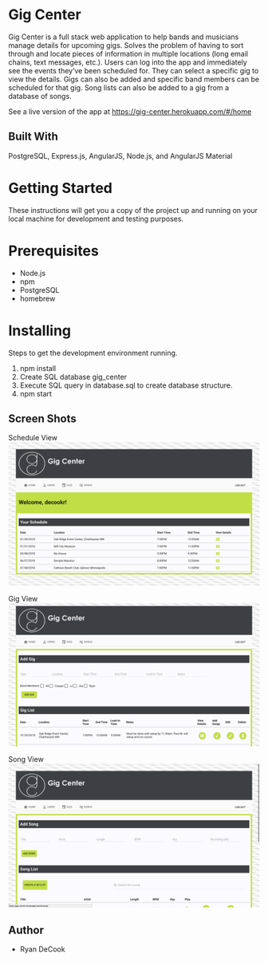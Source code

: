 # Gig Center

Gig Center is a full stack web application to help bands and musicians manage details for upcoming gigs. Solves the problem of having to sort through and locate pieces of information in multiple locations (long email chains, text messages, etc.). Users can log into the app and immediately see the events they’ve been scheduled for. They can select a specific gig to view the details. Gigs can also be added and specific band members can be scheduled for that gig. Song lists can also be added to a gig from a database of songs. 

See a live version of the app at https://gig-center.herokuapp.com/#/home 

## Built With

PostgreSQL, Express.js, AngularJS, Node.js, and AngularJS Material

# Getting Started
These instructions will get you a copy of the project up and running on your local machine for development and testing purposes.

# Prerequisites
- Node.js
- npm
- PostgreSQL
- homebrew

# Installing
Steps to get the development environment running.

1. npm install
2. Create SQL database gig_center
3. Execute SQL query in database.sql to create database structure.
4. npm start

## Screen Shots

Schedule View
![Schedule View](./screen-shots/schedule.png "Landing Page Header")

Gig View
![Gig View](./screen-shots/gigs.png "Gigs Page Header")

Song View
![Song View](./screen-shots/songs.png "Songs Page Header")

## Author
* Ryan DeCook


